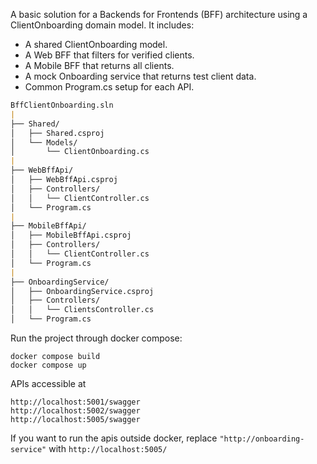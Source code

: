 A basic solution for a Backends for Frontends (BFF) architecture using a ClientOnboarding domain model. It includes:

- A shared ClientOnboarding model.
- A Web BFF that filters for verified clients.
- A Mobile BFF that returns all clients.
- A mock Onboarding service that returns test client data.
- Common Program.cs setup for each API.

```markdown
BffClientOnboarding.sln
|
├── Shared/
│   ├── Shared.csproj
│   └── Models/
│       └── ClientOnboarding.cs
|
├── WebBffApi/
│   ├── WebBffApi.csproj
│   ├── Controllers/
│   │   └── ClientController.cs
│   └── Program.cs
|
├── MobileBffApi/
│   ├── MobileBffApi.csproj
│   ├── Controllers/
│   │   └── ClientController.cs
│   └── Program.cs
|
├── OnboardingService/
│   ├── OnboardingService.csproj
│   ├── Controllers/
│   │   └── ClientsController.cs
│   └── Program.cs
```
Run the project through docker compose:
```
docker compose build
docker compose up
```

APIs accessible at
```
http://localhost:5001/swagger
http://localhost:5002/swagger
http://localhost:5005/swagger
```

If you want to run the apis outside docker, replace `"http://onboarding-service"` with `http://localhost:5005/`